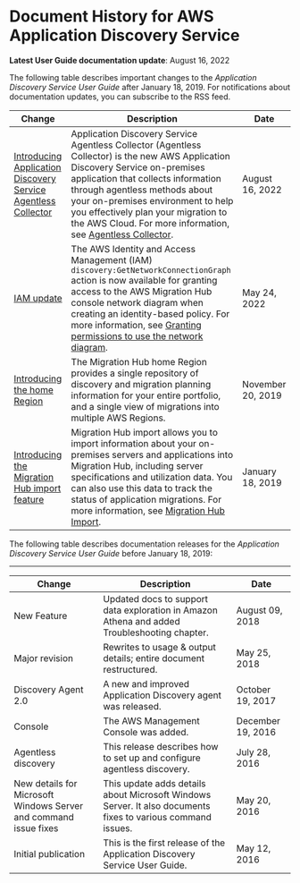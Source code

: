 # Document History for AWS Application Discovery Service<a name="doc-history"></a>

**Latest User Guide documentation update**: August 16, 2022

The following table describes important changes to the *Application Discovery Service User Guide* after January 18, 2019\. For notifications about documentation updates, you can subscribe to the RSS feed\.

| Change | Description | Date | 
| --- |--- |--- |
| [Introducing Application Discovery Service Agentless Collector](#doc-history) | Application Discovery Service Agentless Collector \(Agentless Collector\) is the new AWS Application Discovery Service on\-premises application that collects information through agentless methods about your on\-premises environment to help you effectively plan your migration to the AWS Cloud\. For more information, see [Agentless Collector](https://docs.aws.amazon.com/application-discovery/latest/userguide/agentless-collector.html)\.  | August 16, 2022 | 
| [IAM update](#doc-history) | The AWS Identity and Access Management \(IAM\) `discovery:GetNetworkConnectionGraph` action is now available for granting access to the AWS Migration Hub console network diagram when creating an identity\-based policy\. For more information, see [Granting permissions to use the network diagram](https://docs.aws.amazon.com/application-discovery/latest/userguide/security_iam_id-based-policy-examples.html#security_iam_id-based-policy-examples-network-connection-graph)\.  | May 24, 2022 | 
| [Introducing the home Region](#doc-history) | The Migration Hub home Region provides a single repository of discovery and migration planning information for your entire portfolio, and a single view of migrations into multiple AWS Regions\. | November 20, 2019 | 
| [Introducing the Migration Hub import feature](#doc-history) | Migration Hub import allows you to import information about your on\-premises servers and applications into Migration Hub, including server specifications and utilization data\. You can also use this data to track the status of application migrations\. For more information, see [Migration Hub Import](https://docs.aws.amazon.com/application-discovery/latest/userguide/discovery-import.html)\. | January 18, 2019 | 

The following table describes documentation releases for the *Application Discovery Service User Guide* before January 18, 2019:


****  

| Change | Description | Date | 
| --- | --- | --- | 
| New Feature | Updated docs to support data exploration in Amazon Athena and added Troubleshooting chapter\. | August 09, 2018 | 
| Major revision | Rewrites to usage & output details; entire document restructured\. | May 25, 2018 | 
| Discovery Agent 2\.0 | A new and improved Application Discovery agent was released\. | October 19, 2017 | 
| Console | The AWS Management Console was added\. | December 19, 2016 | 
| Agentless discovery | This release describes how to set up and configure agentless discovery\. | July 28, 2016 | 
| New details for Microsoft Windows Server and command issue fixes | This update adds details about Microsoft Windows Server\. It also documents fixes to various command issues\. | May 20, 2016 | 
| Initial publication | This is the first release of the Application Discovery Service User Guide\. | May 12, 2016 | 